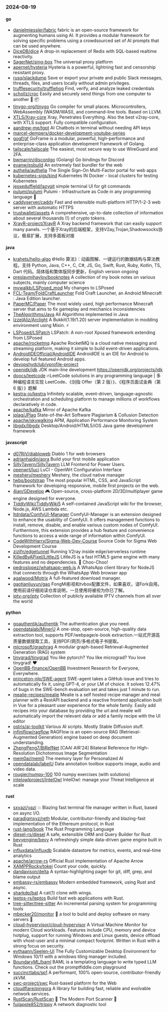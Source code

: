 ### 2024-08-19

#### go
* [danielmiessler/fabric](https://github.com/danielmiessler/fabric) fabric is an open-source framework for augmenting humans using AI. It provides a modular framework for solving specific problems using a crowdsourced set of AI prompts that can be used anywhere.
* [DiceDB/dice](https://github.com/DiceDB/dice) A drop-in replacement of Redis with SQL-based realtime reactivity.
* [SagerNet/sing-box](https://github.com/SagerNet/sing-box) The universal proxy platform
* [apernet/hysteria](https://github.com/apernet/hysteria) Hysteria is a powerful, lightning fast and censorship resistant proxy.
* [rusq/slackdump](https://github.com/rusq/slackdump) Save or export your private and public Slack messages, threads, files, and users locally without admin privileges.
* [trufflesecurity/trufflehog](https://github.com/trufflesecurity/trufflehog) Find, verify, and analyze leaked credentials
* [schollz/croc](https://github.com/schollz/croc) Easily and securely send things from one computer to another 🐊 📦
* [tinygo-org/tinygo](https://github.com/tinygo-org/tinygo) Go compiler for small places. Microcontrollers, WebAssembly (WASM/WASI), and command-line tools. Based on LLVM.
* [XTLS/Xray-core](https://github.com/XTLS/Xray-core) Xray, Penetrates Everything. Also the best v2ray-core, with XTLS support. Fully compatible configuration.
* [aandrew-me/tgpt](https://github.com/aandrew-me/tgpt) AI Chatbots in terminal without needing API keys
* [marcel-dempers/docker-development-youtube-series](https://github.com/marcel-dempers/docker-development-youtube-series)
* [gogf/gf](https://github.com/gogf/gf) GoFrame is a modular, powerful, high-performance and enterprise-class application development framework of Golang.
* [tailscale/tailscale](https://github.com/tailscale/tailscale) The easiest, most secure way to use WireGuard and 2FA.
* [bwmarrin/discordgo](https://github.com/bwmarrin/discordgo) (Golang) Go bindings for Discord
* [evanw/esbuild](https://github.com/evanw/esbuild) An extremely fast bundler for the web
* [authelia/authelia](https://github.com/authelia/authelia) The Single Sign-On Multi-Factor portal for web apps
* [kubernetes-sigs/kind](https://github.com/kubernetes-sigs/kind) Kubernetes IN Docker - local clusters for testing Kubernetes
* [jesseduffield/lazygit](https://github.com/jesseduffield/lazygit) simple terminal UI for git commands
* [pulumi/pulumi](https://github.com/pulumi/pulumi) Pulumi - Infrastructure as Code in any programming language 🚀
* [caddyserver/caddy](https://github.com/caddyserver/caddy) Fast and extensible multi-platform HTTP/1-2-3 web server with automatic HTTPS
* [trustwallet/assets](https://github.com/trustwallet/assets) A comprehensive, up-to-date collection of information about several thousands (!) of crypto tokens.
* [XrayR-project/XrayR](https://github.com/XrayR-project/XrayR) A Xray backend framework that can easily support many panels. 一个基于Xray的后端框架，支持V2ay,Trojan,Shadowsocks协议，极易扩展，支持多面板对接

#### java
* [krahets/hello-algo](https://github.com/krahets/hello-algo) 《Hello 算法》：动画图解、一键运行的数据结构与算法教程。支持 Python, Java, C++, C, C#, JS, Go, Swift, Rust, Ruby, Kotlin, TS, Dart 代码。简体版和繁体版同步更新，English version ongoing
* [preslavmihaylov/booknotes](https://github.com/preslavmihaylov/booknotes) A collection of my book notes on various subjects, mainly computer science
* [mywalkb/LSPosed_mod](https://github.com/mywalkb/LSPosed_mod) My changes to LSPosed
* [FCL-Team/FoldCraftLauncher](https://github.com/FCL-Team/FoldCraftLauncher) Fold Craft Launcher, an Android Minecraft : Java Edition launcher.
* [PaperMC/Paper](https://github.com/PaperMC/Paper) The most widely used, high performance Minecraft server that aims to fix gameplay and mechanics inconsistencies
* [TheAlgorithms/Java](https://github.com/TheAlgorithms/Java) All Algorithms implemented in Java
* [IzzelAliz/Arclight](https://github.com/IzzelAliz/Arclight) A Bukkit(1.19/1.20) server implementation in modding environment using Mixin. ⚡
* [LSPosed/LSPatch](https://github.com/LSPosed/LSPatch) LSPatch: A non-root Xposed framework extending from LSPosed
* [apache/rocketmq](https://github.com/apache/rocketmq) Apache RocketMQ is a cloud native messaging and streaming platform, making it simple to build event-driven applications.
* [AndroidIDEOfficial/AndroidIDE](https://github.com/AndroidIDEOfficial/AndroidIDE) AndroidIDE is an IDE for Android to develop full featured Android apps.
* [devopshydclub/vprofile-project](https://github.com/devopshydclub/vprofile-project)
* [openjdk/jdk](https://github.com/openjdk/jdk) JDK main-line development https://openjdk.org/projects/jdk
* [doocs/leetcode](https://github.com/doocs/leetcode) 🔥LeetCode solutions in any programming language | 多种编程语言实现 LeetCode、《剑指 Offer（第 2 版）》、《程序员面试金典（第 6 版）》题解
* [kestra-io/kestra](https://github.com/kestra-io/kestra) Infinitely scalable, event-driven, language-agnostic orchestration and scheduling platform to manage millions of workflows declaratively in code.
* [apache/kafka](https://github.com/apache/kafka) Mirror of Apache Kafka
* [jplag/JPlag](https://github.com/jplag/JPlag) State-of-the-Art Software Plagiarism & Collusion Detection
* [apache/skywalking](https://github.com/apache/skywalking) APM, Application Performance Monitoring System
* [libgdx/libgdx](https://github.com/libgdx/libgdx) Desktop/Android/HTML5/iOS Java game development framework

#### javascript
* [d07RiV/diabloweb](https://github.com/d07RiV/diabloweb) Diablo 1 for web browsers
* [adrianhajdin/aora](https://github.com/adrianhajdin/aora) Build your first mobile application
* [SillyTavern/SillyTavern](https://github.com/SillyTavern/SillyTavern) LLM Frontend for Power Users.
* [openwrt/luci](https://github.com/openwrt/luci) LuCI - OpenWrt Configuration Interface
* [meshery/meshery](https://github.com/meshery/meshery) Meshery, the cloud native manager
* [twbs/bootstrap](https://github.com/twbs/bootstrap) The most popular HTML, CSS, and JavaScript framework for developing responsive, mobile first projects on the web.
* [4ian/GDevelop](https://github.com/4ian/GDevelop) 🎮 Open-source, cross-platform 2D/3D/multiplayer game engine designed for everyone.
* [TiddlyWiki/TiddlyWiki5](https://github.com/TiddlyWiki/TiddlyWiki5) A self-contained JavaScript wiki for the browser, Node.js, AWS Lambda etc.
* [ltdrdata/ComfyUI-Manager](https://github.com/ltdrdata/ComfyUI-Manager) ComfyUI-Manager is an extension designed to enhance the usability of ComfyUI. It offers management functions to install, remove, disable, and enable various custom nodes of ComfyUI. Furthermore, this extension provides a hub feature and convenience functions to access a wide range of information within ComfyUI.
* [CodeWithHarry/Sigma-Web-Dev-Course](https://github.com/CodeWithHarry/Sigma-Web-Dev-Course) Source Code for Sigma Web Development Course
* [zizifn/edgetunnel](https://github.com/zizifn/edgetunnel) Running V2ray inside edge/serverless runtime
* [KilledByAPixel/LittleJS](https://github.com/KilledByAPixel/LittleJS) LittleJS is a fast HTML5 game engine with many features and no dependencies. 🚂 Choo-Choo!
* [pedroslopez/whatsapp-web.js](https://github.com/pedroslopez/whatsapp-web.js) A WhatsApp client library for NodeJS that connects through the WhatsApp Web browser app
* [agalwood/Motrix](https://github.com/agalwood/Motrix) A full-featured download manager.
* [gaotianliuyun/gao](https://github.com/gaotianliuyun/gao) FongMi影视和tvbox配置文件，如果喜欢，请Fork自用。使用前请仔细阅读仓库说明，一旦使用将被视为你已了解。
* [iptv-org/iptv](https://github.com/iptv-org/iptv) Collection of publicly available IPTV channels from all over the world

#### python
* [goauthentik/authentik](https://github.com/goauthentik/authentik) The authentication glue you need.
* [opendatalab/MinerU](https://github.com/opendatalab/MinerU) A one-stop, open-source, high-quality data extraction tool, supports PDF/webpage/e-book extraction.一站式开源高质量数据提取工具，支持PDF/网页/多格式电子书提取。
* [microsoft/graphrag](https://github.com/microsoft/graphrag) A modular graph-based Retrieval-Augmented Generation (RAG) system
* [tinygrad/tinygrad](https://github.com/tinygrad/tinygrad) You like pytorch? You like micrograd? You love tinygrad! ❤️
* [OpenBB-finance/OpenBB](https://github.com/OpenBB-finance/OpenBB) Investment Research for Everyone, Everywhere.
* [princeton-nlp/SWE-agent](https://github.com/princeton-nlp/SWE-agent) SWE-agent takes a GitHub issue and tries to automatically fix it, using GPT-4, or your LM of choice. It solves 12.47% of bugs in the SWE-bench evaluation set and takes just 1 minute to run.
* [mealie-recipes/mealie](https://github.com/mealie-recipes/mealie) Mealie is a self hosted recipe manager and meal planner with a RestAPI backend and a reactive frontend application built in Vue for a pleasant user experience for the whole family. Easily add recipes into your database by providing the url and mealie will automatically import the relevant data or add a family recipe with the UI editor
* [ostris/ai-toolkit](https://github.com/ostris/ai-toolkit) Various AI scripts. Mostly Stable Diffusion stuff.
* [infiniflow/ragflow](https://github.com/infiniflow/ragflow) RAGFlow is an open-source RAG (Retrieval-Augmented Generation) engine based on deep document understanding.
* [ZhengPeng7/BiRefNet](https://github.com/ZhengPeng7/BiRefNet) [CAAI AIR'24] Bilateral Reference for High-Resolution Dichotomous Image Segmentation
* [mem0ai/mem0](https://github.com/mem0ai/mem0) The memory layer for Personalized AI
* [opendatalab/labelU](https://github.com/opendatalab/labelU) Data annotation toolbox supports image, audio and video data.
* [rougier/numpy-100](https://github.com/rougier/numpy-100) 100 numpy exercises (with solutions)
* [intelowlproject/IntelOwl](https://github.com/intelowlproject/IntelOwl) IntelOwl: manage your Threat Intelligence at scale

#### rust
* [sxyazi/yazi](https://github.com/sxyazi/yazi) 💥 Blazing fast terminal file manager written in Rust, based on async I/O.
* [paradigmxyz/reth](https://github.com/paradigmxyz/reth) Modular, contributor-friendly and blazing-fast implementation of the Ethereum protocol, in Rust
* [rust-lang/book](https://github.com/rust-lang/book) The Rust Programming Language
* [diesel-rs/diesel](https://github.com/diesel-rs/diesel) A safe, extensible ORM and Query Builder for Rust
* [bevyengine/bevy](https://github.com/bevyengine/bevy) A refreshingly simple data-driven game engine built in Rust
* [influxdata/influxdb](https://github.com/influxdata/influxdb) Scalable datastore for metrics, events, and real-time analytics
* [apache/arrow-rs](https://github.com/apache/arrow-rs) Official Rust implementation of Apache Arrow
* [XAMPPRocky/tokei](https://github.com/XAMPPRocky/tokei) Count your code, quickly.
* [dandavison/delta](https://github.com/dandavison/delta) A syntax-highlighting pager for git, diff, grep, and blame output
* [embassy-rs/embassy](https://github.com/embassy-rs/embassy) Modern embedded framework, using Rust and async.
* [sharkdp/bat](https://github.com/sharkdp/bat) A cat(1) clone with wings.
* [leptos-rs/leptos](https://github.com/leptos-rs/leptos) Build fast web applications with Rust.
* [tree-sitter/tree-sitter](https://github.com/tree-sitter/tree-sitter) An incremental parsing system for programming tools
* [mbecker20/monitor](https://github.com/mbecker20/monitor) 🦎 a tool to build and deploy software on many servers 🦎
* [cloud-hypervisor/cloud-hypervisor](https://github.com/cloud-hypervisor/cloud-hypervisor) A Virtual Machine Monitor for modern Cloud workloads. Features include CPU, memory and device hotplug, support for running Windows and Linux guests, device offload with vhost-user and a minimal compact footprint. Written in Rust with a strong focus on security.
* [eythaann/Seelen-UI](https://github.com/eythaann/Seelen-UI) The Fully Customizable Desktop Environment for Windows 10/11 with a windows tiling manager included.
* [BoundaryML/baml](https://github.com/BoundaryML/baml) BAML is a templating language to write typed LLM functions. Check out the promptfiddle.com playground
* [succinctlabs/sp1](https://github.com/succinctlabs/sp1) A performant, 100% open-source, contributor-friendly zkVM.
* [swc-project/swc](https://github.com/swc-project/swc) Rust-based platform for the Web
* [cloudflare/pingora](https://github.com/cloudflare/pingora) A library for building fast, reliable and evolvable network services.
* [RustScan/RustScan](https://github.com/RustScan/RustScan) 🤖 The Modern Port Scanner 🤖
* [fujiapple852/trippy](https://github.com/fujiapple852/trippy) A network diagnostic tool
